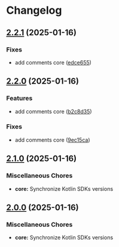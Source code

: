 # Changelog

## [2.2.1](https://github.com/1abhishekpandey/abhishek-kotlin/compare/v2.2.0...v2.2.1) (2025-01-16)

### Fixes

* add comments core ([edce655](https://github.com/1abhishekpandey/abhishek-kotlin/commit/edce655))


## [2.2.0](https://github.com/1abhishekpandey/abhishek-kotlin/compare/v2.1.0...v2.2.0) (2025-01-16)

### Features

* add comments core ([b2c8d35](https://github.com/1abhishekpandey/abhishek-kotlin/commit/b2c8d35))

### Fixes

* add comments core ([9ec15ca](https://github.com/1abhishekpandey/abhishek-kotlin/commit/9ec15ca))


## [2.1.0](https://github.com/1abhishekpandey/abhishek-kotlin/compare/v2.0.0...v2.1.0) (2025-01-16)

### Miscellaneous Chores

* **core:** Synchronize Kotlin SDKs versions


## [2.0.0](https://github.com/1abhishekpandey/abhishek-kotlin/compare/v1.0.0...v2.0.0) (2025-01-16)

### Miscellaneous Chores

* **core:** Synchronize Kotlin SDKs versions

